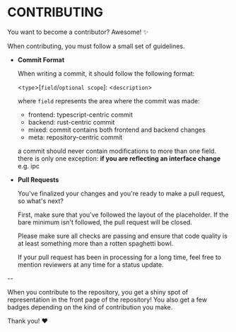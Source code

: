# CONTRIBUTING

You want to become a contributor? Awesome! ✨

When contributing, you must follow a small set of guidelines.

- **Commit Format**

  When writing a commit, it should follow the following format:

  <`type`>[`field`/`optional scope`]: <`description`>

  where `field` represents the area where the commit was made:

  - frontend: typescript-centric commit
  - backend: rust-centric commit
  - mixed: commit contains both frontend and backend changes
  - meta: repository-centric commit

  a commit should never contain modifications to more than one
  field. there is only one exception: **if you are reflecting
  an interface change** e.g. ipc

- **Pull Requests**

  You've finalized your changes and you're ready to make a
  pull request, so what's next?

  First, make sure that you've followed the layout of the
  placeholder. If the bare minimum isn't followed, the
  pull request will be closed.

  Please make sure all checks are passing and ensure that
  code quality is at least something more than a rotten
  spaghetti bowl.

  If your pull request has been in processing for a long time,
  feel free to mention reviewers at any time for a status update.

--

When you contribute to the repository, you get a shiny spot of
representation in the front page of the repository! You also
get a few badges depending on the kind of contribution you make.

Thank you! ❤️
